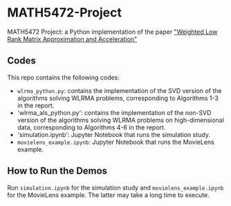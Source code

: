# MATH5472-Project
MATH5472 Project: a Python implementation of the paper ["Weighted Low Rank Matrix Approximation and Acceleration"](https://arxiv.org/abs/2109.11057)

## Codes
This repo contains the following codes:
- `wlrma_python.py`: contains the implementation of the SVD version of the algorithms solving WLRMA problems, corresponding to Algorithms 1-3 in the report.
- 'wlrma_als_python.py': contains the implementation of the non-SVD version of the algorithms solving WLRMA problems on high-dimensional data, corresponding to Algorithms 4-6 in the report.
- 'simulation.ipynb': Jupyter Notebook that runs the simulation study.
- `movielens_example.ipynb`: Jupyter Notebook that runs the MovieLens example.

## How to Run the Demos
Run `simulation.ipynb` for the simulation study and `movielens_example.ipynb` for the MovieLens example. The latter may take a long time to execute. 
